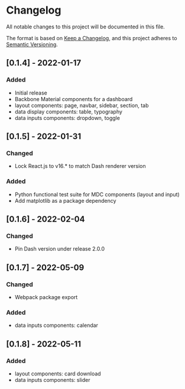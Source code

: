 # Changelog
All notable changes to this project will be documented in this file.

The format is based on [Keep a Changelog](https://keepachangelog.com/en/1.0.0/),
and this project adheres to [Semantic Versioning](https://semver.org/spec/v2.0.0.html).

## [0.1.4] - 2022-01-17
### Added
 - Initial release
 - Backbone Material components for a dashboard
 - layout components: page, navbar, sidebar, section, tab
 - data display components: table, typography
 - data inputs components: dropdown, toggle

## [0.1.5] - 2022-01-31
### Changed
 - Lock React.js to v16.* to match Dash renderer version
### Added
 - Python functional test suite for MDC components (layout and input)
 - Add matplotlib as a package dependency

## [0.1.6] - 2022-02-04
### Changed
 - Pin Dash version under release 2.0.0

## [0.1.7] - 2022-05-09
### Changed
 - Webpack package export
### Added
 - data inputs components: calendar

## [0.1.8] - 2022-05-11
### Added
 - layout components: card download
 - data inputs components: slider
